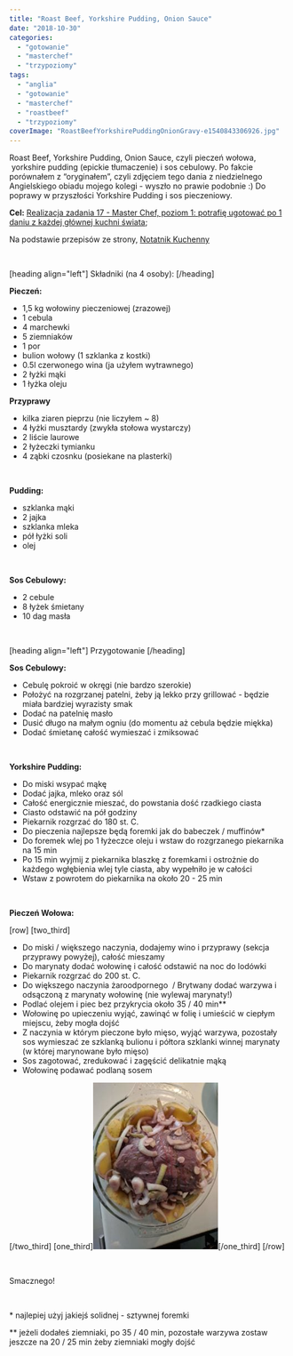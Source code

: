 ```yaml
---
title: "Roast Beef, Yorkshire Pudding, Onion Sauce"
date: "2018-10-30"
categories: 
  - "gotowanie"
  - "masterchef"
  - "trzypoziomy"
tags: 
  - "anglia"
  - "gotowanie"
  - "masterchef"
  - "roastbeef"
  - "trzypoziomy"
coverImage: "RoastBeefYorkshirePuddingOnionGravy-e1540843306926.jpg"
---
```


Roast Beef, Yorkshire Pudding, Onion Sauce, czyli pieczeń wołowa,  yorkshire pudding (epickie tłumaczenie) i sos cebulowy. Po fakcie porównałem z “oryginałem”, czyli zdjęciem tego dania z niedzielnego Angielskiego obiadu mojego kolegi - wyszło no prawie podobnie :) Do poprawy w przyszłości Yorkshire Pudding i sos pieczeniowy.

**Cel:** [Realizacja zadania 17 - Master Chef, poziom 1: potrafię ugotować po 1 daniu z każdej głównej kuchni świata](https://blog.krzysztofbury.pl/zadania/);

Na podstawie przepisów ze strony, [Notatnik Kuchenny](http://www.notatnikkuchenny.pl)

 

\[heading align="left"\] Składniki (na 4 osoby): \[/heading\]

**Pieczeń:**

- 1,5 kg wołowiny pieczeniowej (zrazowej)
- 1 cebula
- 4 marchewki
- 5 ziemniaków
- 1 por
- bulion wołowy (1 szklanka z kostki)
- 0.5l czerwonego wina (ja użyłem wytrawnego)
- 2 łyżki mąki
- 1 łyżka oleju

**Przyprawy**

- kilka ziaren pieprzu (nie liczyłem ~ 8)
- 4 łyżki musztardy (zwykła stołowa wystarczy)
- 2 liście laurowe
- 2 łyżeczki tymianku
- 4 ząbki czosnku (posiekane na plasterki)

 

**Pudding:**

- szklanka mąki
- 2 jajka
- szklanka mleka
- pół łyżki soli
- olej

 

**Sos Cebulowy:**

- 2 cebule
- 8 łyżek śmietany
- 10 dag masła

 

\[heading align="left"\] Przygotowanie \[/heading\]

**Sos Cebulowy:**

- Cebulę pokroić w okręgi (nie bardzo szerokie)
- Położyć na rozgrzanej patelni, żeby ją lekko przy grillować - będzie miała bardziej wyrazisty smak
- Dodać na patelnię masło
- Dusić długo na małym ogniu (do momentu aż cebula będzie miękka)
- Dodać śmietanę całość wymieszać i zmiksować 

 

**Yorkshire Pudding:**

- Do miski wsypać mąkę
- Dodać jajka, mleko oraz sól
- Całość energicznie mieszać, do powstania dość rzadkiego ciasta
- Ciasto odstawić na pół godziny
- Piekarnik rozgrzać do 180 st. C.
- Do pieczenia najlepsze będą foremki jak do babeczek / muffinów\*
- Do foremek wlej po 1 łyżeczce oleju i wstaw do rozgrzanego piekarnika na 15 min
- Po 15 min wyjmij z piekarnika blaszkę z foremkami i ostrożnie do każdego wgłębienia wlej tyle ciasta, aby wypełniło je w całości
- Wstaw z powrotem do piekarnika na około 20 - 25 min

 

**Pieczeń Wołowa:**

\[row\] \[two\_third\]

- Do miski / większego naczynia, dodajemy wino i przyprawy (sekcja przyprawy powyżej), całość mieszamy
- Do marynaty dodać wołowinę i całość odstawić na noc do lodówki
- Piekarnik rozgrzać do 200 st. C.
- Do większego naczynia żaroodpornego  / Brytwany dodać warzywa i odsączoną z marynaty wołowinę (nie wylewaj marynaty!)
- Podlać olejem i piec bez przykrycia około 35 / 40 min\*\*
- Wołowinę po upieczeniu wyjąć, zawinąć w folię i umieścić w ciepłym miejscu, żeby mogła dojść
- Z naczynia w którym pieczone było mięso, wyjąć warzywa, pozostały sos wymieszać ze szklanką bulionu i półtora szklanki winnej marynaty (w której marynowane było mięso)
- Sos zagotować, zredukować i zagęścić delikatnie mąką
- Wołowinę podawać podlaną sosem

\[/two\_third\] \[one\_third\][![Roast Beeft Yorkshire Pudding Onion Sauce Before](images/RoastBeefYorkshirePuddingOnionGravyBefore-225x300.jpg)](https://blog.krzysztofbury.pl/wp-content/uploads/2018/10/RoastBeefYorkshirePuddingOnionGravyBefore-e1540843324668.jpg)\[/one\_third\] \[/row\]

 

Smacznego!

 

\* najlepiej użyj jakiejś solidnej - sztywnej foremki

\*\* jeżeli dodałeś ziemniaki, po 35 / 40 min, pozostałe warzywa zostaw jeszcze na 20 / 25 min żeby ziemniaki mogły dojść
